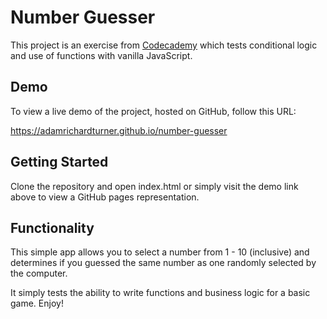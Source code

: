 # Number Guesser

This project is an exercise from [Codecademy](https://codecademy.com) which tests conditional logic and use of functions with vanilla JavaScript.

## Demo

To view a live demo of the project, hosted on GitHub, follow this URL:

https://adamrichardturner.github.io/number-guesser

## Getting Started

Clone the repository and open index.html or simply visit the demo link above to view a GitHub pages representation.

## Functionality

This simple app allows you to select a number from 1 - 10 (inclusive) and determines if you guessed the same number as one randomly selected by the computer. 

It simply tests the ability to write functions and business logic for a basic game. Enjoy!

